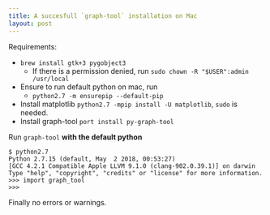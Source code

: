 ```yaml
---
title: A succesfull `graph-tool` installation on Mac
layout: post
---
```


Requirements:

- `brew install gtk+3 pygobject3`
    + If there is a permission denied, run `sudo chown -R "$USER":admin /usr/local`
- Ensure to run default python on mac, run
    + `python2.7 -m ensurepip --default-pip`
- Install matplotlib `python2.7 -mpip install -U matplotlib`, `sudo` is needed.
- Install graph-tool `port install py-graph-tool`

Run `graph-tool` **with the default python**

```
$ python2.7
Python 2.7.15 (default, May  2 2018, 00:53:27)
[GCC 4.2.1 Compatible Apple LLVM 9.1.0 (clang-902.0.39.1)] on darwin
Type "help", "copyright", "credits" or "license" for more information.
>>> import graph_tool
>>>
```

Finally no errors or warnings.


